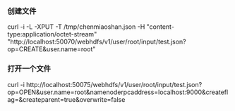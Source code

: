 ### 创建文件

curl -i -L -XPUT -T /tmp/chenmiaoshan.json -H "content-type:application/octet-stream" "http://localhost:50070/webhdfs/v1/user/root/input/test.json?op=CREATE&user.name=root"

### 打开一个文件

curl -i http://localhost:50075/webhdfs/v1/user/root/input/test.json?op=OPEN\&user.name=root\&namenoderpcaddress=localhost:9000\&createflag=\&createparent=true\&overwrite=false